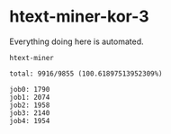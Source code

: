 # htext-miner-kor-3

Everything doing here is automated.

```
htext-miner

total: 9916/9855 (100.61897513952309%)

job0: 1790
job1: 2074
job2: 1958
job3: 2140
job4: 1954
```